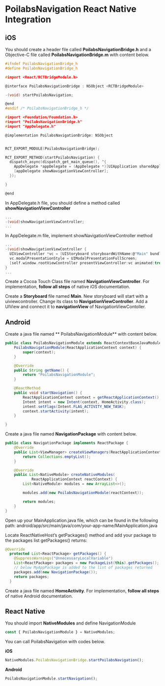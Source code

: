 # PoilabsNavigation React Native Integration

## iOS

You should create a header file called **PoilabsNavigationBridge.h** and a Objective-C file  called **PoilabsNavigationBridge.m** with content below.

```c
#ifndef PoilabsNavigationBridge_h
#define PoilabsNavigationBridge_h

#import <React/RCTBridgeModule.h>

@interface PoilabsNavigationBridge : NSObject <RCTBridgeModule>

-(void) startPoilabsNavigation;

@end
#endif /* PoilabsNavigationBridge_h */
```

```c
#import <Foundation/Foundation.h>
#import "PoilabsNavigationBridge.h"
#import "AppDelegate.h"

@implementation PoilabsNavigationBridge: NSObject


RCT_EXPORT_MODULE(PoilabsNavigationBridge);

RCT_EXPORT_METHOD(startPoilabsNavigation) {
  dispatch_async(dispatch_get_main_queue(), ^{
    AppDelegate *appDelegate = (AppDelegate *)[UIApplication sharedApplication].delegate;
    [appDelegate showNavigationViewController];
  });

}

@end
```

In AppDelegate.h file, you should define a method called **showNavigationViewController** 

```c
...
-(void)showNavigationViewController;
...
```

In AppDelegate.m file, implement showNavigationViewController method

```c
...
-(void)showNavigationViewController {
  UIViewController *vc = [UIStoryboard storyboardWithName:@"Main" bundle:nil].instantiateInitialViewController;
  vc.modalPresentationStyle = UIModalPresentationFullScreen;
  [self.window.rootViewController presentViewController:vc animated:true completion:nil];
}
...
```
Create a Cocoa Touch Class file named **NavigationViewController**. For implementation, **follow all steps** of native iOS documentation.

Create a **Storyboard** file named **Main**. New storyboard will start with a uiviewcontroller. Change its class to **NavigationViewController**. Add a UIView and connect it to **navigationView** of NavigationViewContoller. 

## Android

Create a java file named ** PoilabsNavigationModule** with content below.

```Java
public class PoilabsNavigationModule extends ReactContextBaseJavaModule {
    PoilabsNavigationModule(ReactApplicationContext context) {
        super(context);
    }

    @Override
    public String getName() {
        return "PoilabsNavigationModule";
    }

    @ReactMethod
    public void startNavigation() {
        ReactApplicationContext context = getReactApplicationContext();
        Intent intent = new Intent(context, HomeActivity.class);
        intent.setFlags(Intent.FLAG_ACTIVITY_NEW_TASK);
        context.startActivity(intent);
    }

}
```

Create a java file named **NavigationPackage** with content below.

```Java
public class NavigationPackage implements ReactPackage {
    @Override
    public List<ViewManager> createViewManagers(ReactApplicationContext reactContext) {
        return Collections.emptyList();
    }

    @Override
    public List<NativeModule> createNativeModules(
            ReactApplicationContext reactContext) {
        List<NativeModule> modules = new ArrayList<>();

        modules.add(new PoilabsNavigationModule(reactContext));

        return modules;
    }
}
```

Open up your MainApplication.java file, which can be found in the following path: android/app/src/main/java/com/your-app-name/MainApplication.java

Locate ReactNativeHost’s getPackages() method and add your package to the packages list getPackages() returns:

```Java
@Override
  protected List<ReactPackage> getPackages() {
    @SuppressWarnings("UnnecessaryLocalVariable")
    List<ReactPackage> packages = new PackageList(this).getPackages();
    // below MyAppPackage is added to the list of packages returned
    packages.add(new NavigationPackage());
    return packages;
  }
```

Create a java file named **HomeActivity**. For implementation, **follow all steps** of native Android documentation.

## React Native

You should import **NativeModules** and define NavigationModule

```js
const { PoilabsNavigationModule } = NativeModules;
```
You can call PoilabsNavigation with codes below.

**iOS**

```js
NativeModules.PoilabsNavigationBridge.startPoilabsNavigation();
```
**Android**

```js
PoilabsNavigationModule.startNavigation();
```
